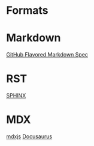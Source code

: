 # Formats

# Markdown

[GitHub Flavored Markdown Spec](https://github.github.com/gfm/)

# RST

[SPHINX](sphinx-doc.org)

# MDX

[mdxjs](https://mdxjs.com/)
[Docusaurus](https://docusaurus.io/)
